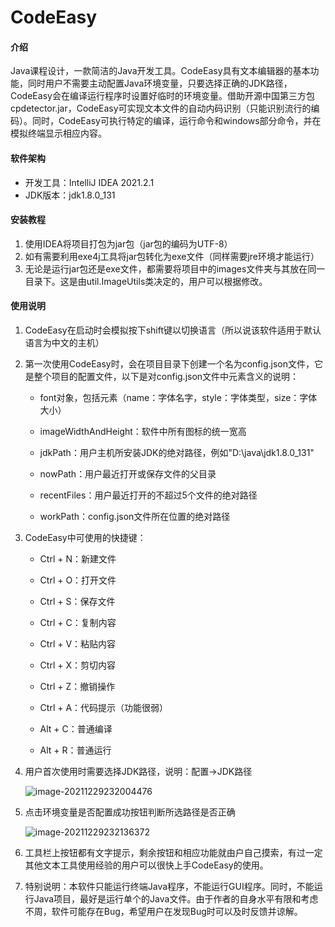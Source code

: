 # CodeEasy

#### 介绍
Java课程设计，一款简洁的Java开发工具。CodeEasy具有文本编辑器的基本功能，同时用户不需要主动配置Java环境变量，只要选择正确的JDK路径，CodeEasy会在编译运行程序时设置好临时的环境变量。借助开源中国第三方包cpdetector.jar，CodeEasy可实现文本文件的自动内码识别（只能识别流行的编码）。同时，CodeEasy可执行特定的编译，运行命令和windows部分命令，并在模拟终端显示相应内容。

#### 软件架构
* 开发工具：IntelliJ IDEA 2021.2.1
* JDK版本：jdk1.8.0_131


#### 安装教程

1. 使用IDEA将项目打包为jar包（jar包的编码为UTF-8）
2. 如有需要利用exe4j工具将jar包转化为exe文件（同样需要jre环境才能运行）
3. 无论是运行jar包还是exe文件，都需要将项目中的images文件夹与其放在同一目录下。这是由util.ImageUtils类决定的，用户可以根据修改。

#### 使用说明

1. CodeEasy在启动时会模拟按下shift键以切换语言（所以说该软件适用于默认语言为中文的主机）

2. 第一次使用CodeEasy时，会在项目目录下创建一个名为config.json文件，它是整个项目的配置文件，以下是对config.json文件中元素含义的说明：

   * font对象，包括元素（name：字体名字，style：字体类型，size：字体大小）

   * imageWidthAndHeight：软件中所有图标的统一宽高

   * jdkPath：用户主机所安装JDK的绝对路径，例如"D:\\java\\jdk1.8.0_131"

   * nowPath：用户最近打开或保存文件的父目录

   * recentFiles：用户最近打开的不超过5个文件的绝对路径

   * workPath：config.json文件所在位置的绝对路径

3. CodeEasy中可使用的快捷键：

   * Ctrl + N：新建文件

   * Ctrl + O：打开文件

   * Ctrl + S：保存文件

   * Ctrl + C：复制内容

   * Ctrl + V：粘贴内容

   * Ctrl + X：剪切内容

   * Ctrl + Z：撤销操作

   * Ctrl + A：代码提示（功能很弱）

   * Alt + C：普通编译

   * Alt + R：普通运行

4. 用户首次使用时需要选择JDK路径，说明：配置->JDK路径

   ![image-20211229232004476](img/image-20211229232004476.png)

5. 点击环境变量是否配置成功按钮判断所选路径是否正确

   ![image-20211229232136372](img/image-20211229232136372.png)

6. 工具栏上按钮都有文字提示，剩余按钮和相应功能就由户自己摸索，有过一定其他文本工具使用经验的用户可以很快上手CodeEasy的使用。
7. 特别说明：本软件只能运行终端Java程序，不能运行GUI程序。同时，不能运行Java项目，最好是运行单个的Java文件。由于作者的自身水平有限和考虑不周，软件可能存在Bug，希望用户在发现Bug时可以及时反馈并谅解。
